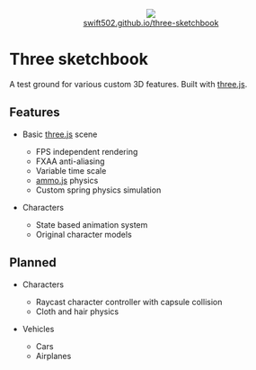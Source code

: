 <p align="center">
   <a href="https://swift502.github.io/three-sketchbook"><img src="https://i.imgur.com/i4Kdb5H.png"></a>
   <br>
   <a href="https://swift502.github.io/three-sketchbook">swift502.github.io/three-sketchbook</a>
</p>


# Three sketchbook

A test ground for various custom 3D features. Built with [three.js](https://github.com/mrdoob/three.js).

## Features

* Basic [three.js](https://github.com/mrdoob/three.js) scene
    * FPS independent rendering
    * FXAA anti-aliasing
    * Variable time scale
    * [ammo.js](https://github.com/kripken/ammo.js) physics
    * Custom spring physics simulation

* Characters
    * State based animation system
    * Original character models

## Planned

* Characters
    * Raycast character controller with capsule collision
    * Cloth and hair physics

* Vehicles
    * Cars
    * Airplanes
